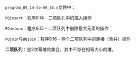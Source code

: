 `program_09_14-to-09_16.c`文件中：

`PQinsert`：程序9.14 - 二项队列中的插入操作

`PQdelmax`：程序9.15 - 二项队列中删除最大元素的操作

`PQjoin`与`BQjoin`：程序9.16 - 两个二项队列中的连接（合并）操作



**二项队列**：是2次幂堆的集合，其中不存在相等大小的堆。





